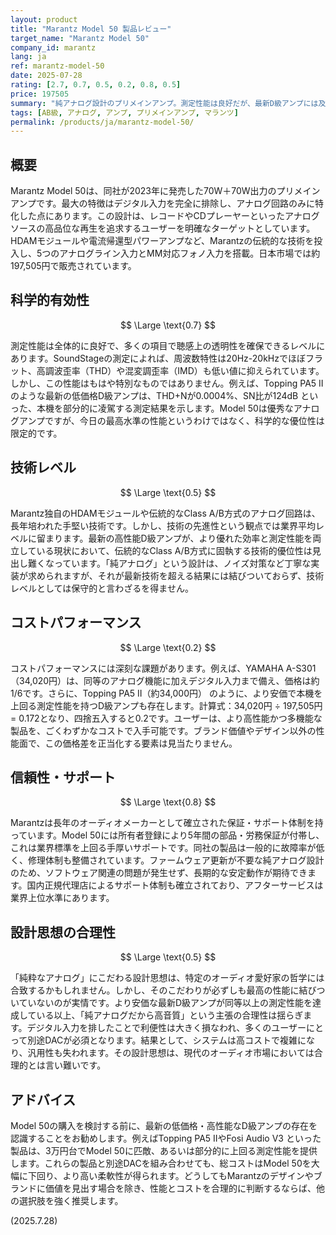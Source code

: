 ```yaml
---
layout: product
title: "Marantz Model 50 製品レビュー"
target_name: "Marantz Model 50"
company_id: marantz
lang: ja
ref: marantz-model-50
date: 2025-07-28
rating: [2.7, 0.7, 0.5, 0.2, 0.8, 0.5]
price: 197505
summary: "純アナログ設計のプリメインアンプ。測定性能は良好だが、最新D級アンプには及ばず、デジタル入力もないため、コストパフォーマンスと合理性に大きな課題がある。"
tags: [AB級, アナログ, アンプ, プリメインアンプ, マランツ]
permalink: /products/ja/marantz-model-50/
---
```

## 概要

Marantz Model 50は、同社が2023年に発売した70W＋70W出力のプリメインアンプです。最大の特徴はデジタル入力を完全に排除し、アナログ回路のみに特化した点にあります。この設計は、レコードやCDプレーヤーといったアナログソースの高品位な再生を追求するユーザーを明確なターゲットとしています。HDAMモジュールや電流帰還型パワーアンプなど、Marantzの伝統的な技術を投入し、5つのアナログライン入力とMM対応フォノ入力を搭載。日本市場では約197,505円で販売されています。

## 科学的有効性

$$ \Large \text{0.7} $$

測定性能は全体的に良好で、多くの項目で聴感上の透明性を確保できるレベルにあります。SoundStageの測定によれば、周波数特性は20Hz-20kHzでほぼフラット、高調波歪率（THD）や混変調歪率（IMD）も低い値に抑えられています。しかし、この性能はもはや特別なものではありません。例えば、Topping PA5 IIのような最新の低価格D級アンプは、THD+Nが0.0004%、SN比が124dB といった、本機を部分的に凌駕する測定結果を示します。Model 50は優秀なアナログアンプですが、今日の最高水準の性能というわけではなく、科学的な優位性は限定的です。

## 技術レベル

$$ \Large \text{0.5} $$

Marantz独自のHDAMモジュールや伝統的なClass A/B方式のアナログ回路は、長年培われた手堅い技術です。しかし、技術の先進性という観点では業界平均レベルに留まります。最新の高性能D級アンプが、より優れた効率と測定性能を両立している現状において、伝統的なClass A/B方式に固執する技術的優位性は見出し難くなっています。「純アナログ」という設計は、ノイズ対策など丁寧な実装が求められますが、それが最新技術を超える結果には結びついておらず、技術レベルとしては保守的と言わざるを得ません。

## コストパフォーマンス

$$ \Large \text{0.2} $$

コストパフォーマンスには深刻な課題があります。例えば、YAMAHA A-S301（34,020円）は、同等のアナログ機能に加えデジタル入力まで備え、価格は約1/6です。さらに、Topping PA5 II（約34,000円） のように、より安価で本機を上回る測定性能を持つD級アンプも存在します。計算式：34,020円 ÷ 197,505円 = 0.172となり、四捨五入すると0.2です。ユーザーは、より高性能かつ多機能な製品を、ごくわずかなコストで入手可能です。ブランド価値やデザイン以外の性能面で、この価格差を正当化する要素は見当たりません。

## 信頼性・サポート

$$ \Large \text{0.8} $$

Marantzは長年のオーディオメーカーとして確立された保証・サポート体制を持っています。Model 50には所有者登録により5年間の部品・労務保証が付帯し、これは業界標準を上回る手厚いサポートです。同社の製品は一般的に故障率が低く、修理体制も整備されています。ファームウェア更新が不要な純アナログ設計のため、ソフトウェア関連の問題が発生せず、長期的な安定動作が期待できます。国内正規代理店によるサポート体制も確立されており、アフターサービスは業界上位水準にあります。

## 設計思想の合理性

$$ \Large \text{0.5} $$

「純粋なアナログ」にこだわる設計思想は、特定のオーディオ愛好家の哲学には合致するかもしれません。しかし、そのこだわりが必ずしも最高の性能に結びついていないのが実情です。より安価な最新D級アンプが同等以上の測定性能を達成している以上、「純アナログだから高音質」という主張の合理性は揺らぎます。デジタル入力を排したことで利便性は大きく損なわれ、多くのユーザーにとって別途DACが必須となります。結果として、システムは高コストで複雑になり、汎用性も失われます。その設計思想は、現代のオーディオ市場においては合理的とは言い難いです。

## アドバイス

Model 50の購入を検討する前に、最新の低価格・高性能なD級アンプの存在を認識することをお勧めします。例えばTopping PA5 IIやFosi Audio V3 といった製品は、3万円台でModel 50に匹敵、あるいは部分的に上回る測定性能を提供します。これらの製品と別途DACを組み合わせても、総コストはModel 50を大幅に下回り、より高い柔軟性が得られます。どうしてもMarantzのデザインやブランドに価値を見出す場合を除き、性能とコストを合理的に判断するならば、他の選択肢を強く推奨します。

(2025.7.28)
